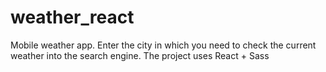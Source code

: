 # weather_react

Mobile weather app. Enter the city in which you need to check the current weather into the search engine. The project uses React + Sass
